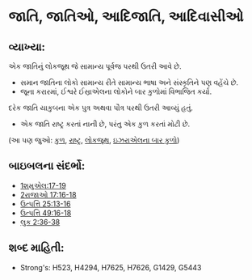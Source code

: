 # જાતિ, જાતિઓ, આદિજાતિ, આદિવાસીઓ 

## વ્યાખ્યા: 

એક જાતિનું લોકજૂથ જે સામાન્ય પૂર્વજ પરથી ઉતરી આવે છે.

* સમાન  જાતિના લોકો સામાન્ય રીતે સામાન્ય ભાષા અને સંસ્કૃતિને પણ વહેંચે છે.
* જૂના કરારમાં, ઈશ્વરે ઈસ્રાએલના લોકોને બાર કુળોમાં વિભાજિત કર્યા.

દરેક જાતિ યાકુબના એક પુત્ર અથવા પૌત્ર પરથી ઉતરી આવ્યું હતું.

* એક જાતિ રાષ્ટ્ર કરતાં નાની છે, પરંતુ એક કુળ કરતાં મોટી છે.

(આ પણ જુઓ: [કુળ](../other/clan.md), [રાષ્ટ્ર](../other/nation.md), [લોકજૂથ](../other/peoplegroup.md), [ઇઝરાએલના બાર કુળો](../other/12tribesofisrael.md))

## બાઇબલના સંદર્ભો: 

* [1શમુએલ:17-19](rc://gu/tn/help/1sa/10/17)
* [2રાજાઓ 17:16-18](rc://gu/tn/help/2ki/17/16)
* [ઉત્પત્તિ 25:13-16](rc://gu/tn/help/gen/25/13)
* [ઉત્પત્તિ 49:16-18](rc://gu/tn/help/gen/49/16)
* [લુક 2:36-38](rc://gu/tn/help/luk/02/36)

## શબ્દ માહિતી: 

* Strong's: H523, H4294, H7625, H7626, G1429, G5443
